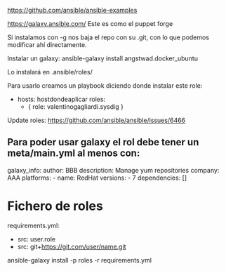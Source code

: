 https://github.com/ansible/ansible-examples

https://galaxy.ansible.com/
Este es como el puppet forge


Si instalamos con -g nos baja el repo con su .git, con lo que podemos modificar ahí directamente.


Instalar un galaxy:
ansible-galaxy install angstwad.docker_ubuntu

Lo instalará en .ansible/roles/


Para usarlo creamos un playbook diciendo donde instalar este role:

- hosts: hostdondeaplicar
  roles:
     - { role: valentinogagliardi.sysdig }


Update roles:
https://github.com/ansible/ansible/issues/6466


Para poder usar galaxy el rol debe tener un meta/main.yml al menos con:
---
galaxy_info:
  author: BBB
  description: Manage yum repositories
  company: AAA
  platforms:
    - name: RedHat
      versions:
        - 7
dependencies: []



# Fichero de roles
requirements.yml:
- src: user.role
- src: git+https://git.com/user/name.git

ansible-galaxy install -p roles -r requirements.yml
